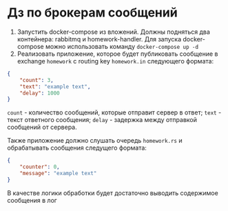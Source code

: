# Дз по брокерам сообщений

1) Запустить docker-compose из вложений. Должны подняться два контейнера: rabbitmq и homework-handler. 
Для запуска docker-compose можно использовать команду ```docker-compose up -d```
2) Реализовать приложение, которое будет публиковать сообщение в exchange `homework` с routing key `homework.in` следующего формата:
```json
{
    "count": 3,
    "text": "example text",
    "delay": 1000
}
```
`count` - количество сообщений, которые отправит сервер в ответ;
`text` - текст ответного сообщения;
`delay` - задержка между отправкой сообщений от сервера.

Также приложение должно слушать очередь `homework.rs` и обрабатывать сообщения следущего формата:
```json
{
    "counter": 0,
    "message": "example text"
}
```
В качестве логики обработки будет достаточно выводить содержимое сообщения в лог